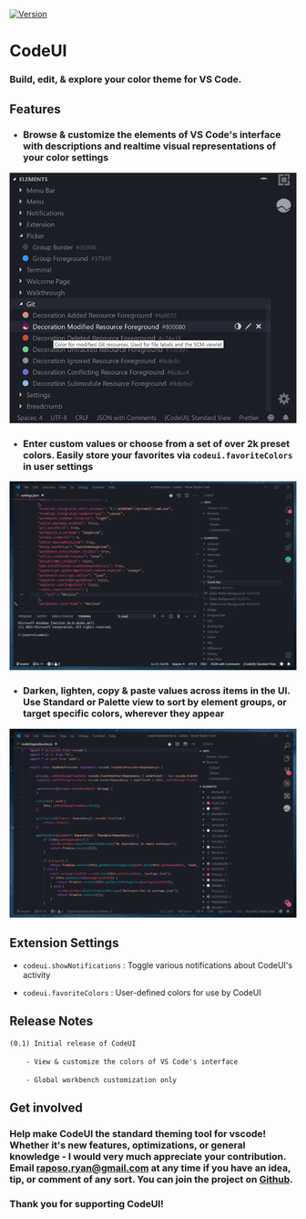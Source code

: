 

[![Version](https://img.shields.io/badge/version-0.1.0-red)]()
# CodeUI
### Build, edit, & explore your color theme for VS Code.

<!-- ![](https://i.imgur.com/hwbz8aF.png) -->


## Features

- ### Browse & customize the elements of VS Code's interface with descriptions and realtime visual representations of your color settings
![Screenshot](resources/readme/demo-main-668-582.png)

- ### Enter custom values or choose from a set of over 2k preset colors. Easily store your favorites via ```codeui.favoriteColors``` in user settings
![Favorite](resources/readme/favorite.gif)

- ### Darken, lighten, copy & paste values across items in the UI. Use Standard or Palette view to sort by element groups, or target specific colors, wherever they appear
![Brightness](resources/readme/brightness.gif)

## Extension Settings

 - ```codeui.showNotifications``` : Toggle various notifications about CodeUI's activity 

 - ```codeui.favoriteColors``` : User-defined colors for use by CodeUI

## Release Notes 

    (0.1) Initial release of CodeUI

        - View & customize the colors of VS Code's interface

        - Global workbench customization only

## Get involved

### Help make CodeUI the standard theming tool for vscode! Whether it's new features, optimizations, or general knowledge - I would very much appreciate your contribution. Email raposo.ryan@gmail.com at any time if you have an idea, tip, or comment of any sort. You can join the project on [Github](https://github.com/ryanraposo/codeui).

### Thank you for supporting CodeUI!


